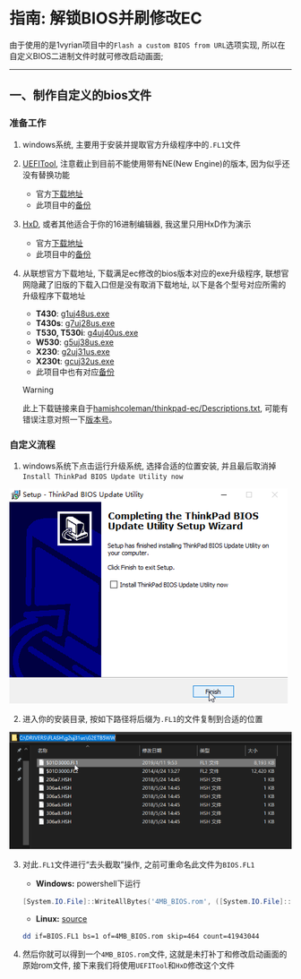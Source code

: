 # 指南: 解锁BIOS并刷修改EC

由于使用的是1vyrian项目中的`Flash a custom BIOS from URL`选项实现, 所以在自定义BIOS二进制文件时就可修改启动画面;

---

## 一、制作自定义的bios文件

### 准备工作

1. windows系统, 主要用于安装并提取官方升级程序中的`.FL1`文件

2. [UEFITool](https://github.com/LongSoft/UEFITool), 注意截止到目前不能使用带有NE(New Engine)的版本, 因为似乎还没有替换功能

   - 官方[下载地址](https://github.com/LongSoft/UEFITool/releases/0.26.0)
   - 此项目中的[备份](../assets/LongSoft-UEFITool/)
   
3. [HxD](https://mh-nexus.de/en/hxd), 或者其他适合于你的16进制编辑器, 我这里只用HxD作为演示
   
   - 官方[下载地址](https://mh-nexus.de/en/downloads.php?product=HxD20)
   - 此项目中的[备份](../assets/mh-nexus-HxD/)
   
4. 从联想官方下载地址, 下载满足ec修改的bios版本对应的exe升级程序, 联想官网隐藏了旧版的下载入口但是没有取消下载地址, 以下是各个型号对应所需的升级程序下载地址
   - **T430**: [g1uj48us.exe](https://download.lenovo.com/pccbbs/mobiles/g1uj48us.exe)
   - **T430s**: [g7uj28us.exe](https://download.lenovo.com/pccbbs/mobiles/g7uj28us.exe)
   - **T530, T530i**: [g4uj40us.exe](https://download.lenovo.com/pccbbs/mobiles/g4uj40us.exe)
   - **W530**: [g5uj38us.exe](https://download.lenovo.com/pccbbs/mobiles/g5uj38us.exe)
   - **X230**: [g2uj31us.exe](https://download.lenovo.com/pccbbs/mobiles/g2uj31us.exe)
   - **X230t**: [gcuj32us.exe](https://download.lenovo.com/pccbbs/mobiles/gcuj32us.exe)
   - 此项目中也有对应[备份](../assets/Lenovo-upgrader)
   
   > [!Warning]
   >
   > 此上下载链接来自于[hamishcoleman/thinkpad-ec/Descriptions.txt](https://github.com/hamishcoleman/thinkpad-ec/blob/master/Descriptions.txt), 可能有错误注意对照一下[版本号](../README.md)。

### 自定义流程

1. windows系统下点击运行升级系统, 选择合适的位置安装, 并且最后取消掉`Install ThinkPad BIOS Update Utility now`

![install_upgrader](..\assets\pictures\patch_BIOS_and_EC\upgrader_install.png)

2. 进入你的安装目录, 按如下路径将后缀为`.FL1`的文件复制到合适的位置

![FL1_file](..\assets\pictures\patch_BIOS_and_EC\FL1_file.png)

3. 对此`.FL1`文件进行“去头截取”操作, 之前可重命名此文件为`BIOS.FL1`

   - **Windows:** powershell下运行

	```powershell
	[System.IO.File]::WriteAllBytes('4MB_BIOS.rom', ([System.IO.File]::ReadAllBytes('BIOS.FL1'))[464..(464+4194304-1)])
	```

   - **Linux:** [source](https://medium.com/@n4ru/1vyrain-an-xx30-thinkpad-jailbreak-fd4bb0bdb654)
   
   ```bash
   dd if=BIOS.FL1 bs=1 of=4MB_BIOS.rom skip=464 count=41943044
   ```

4. 然后你就可以得到一个`4MB_BIOS.rom`文件, 这就是未打补丁和修改启动画面的原始rom文件, 接下来我们将使用`UEFITool`和`HxD`修改这个文件

